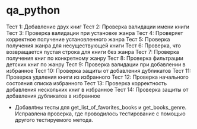 # qa_python
   Тест 1: Добавление двух книг
   Тест 2: Проверка валидации имени книги
   Тест 3: Проверка валидации при установке жанра
   Тест 4: Проверяет корректное получение установленного жанра 
   Тест 5: Проверка получения жанра для несуществующей книги
   Тест 6: Проверка, что возвращается пустая строка для книги без жанра
   Тест 7: Проверка получения книг по конкретному жанру
   Тест 8: Проверка фильтрации детских книг по жанру
   Тест 9: Проверка валидации при добавлении в избранное
   Тест 10: Проверка защиты от добавления дубликатов
   Тест 11: Проверка удаления книги из избранного
   Тест 12: Проверка начального состояния списка избранного
   Тест 13: Проверка корректность добавления нескольких книг в избранное
   Тест 14: Проверка защиты от добавления дубликатов в избранное
   
* Добавлtны тесты для get_list_of_favorites_books и get_books_genre. 
Исправлена  проверка, где проводилось тестирование с помощью другого тестируемого метода.